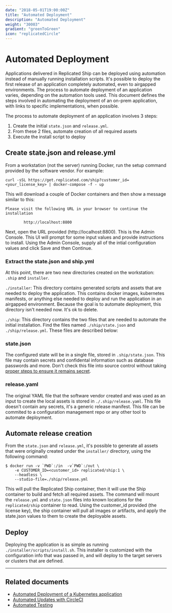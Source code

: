 ```yaml
---
date: "2018-05-01T19:00:00Z"
title: "Automated Deployment"
description: "Automated Deployment"
weight: "30003"
gradient: "greenToGreen"
icon: "replicatedCircle"
---
```


# Automated Deployment

Applications delivered in Replicated Ship can be deployed using automation instead of manually running installation scripts. It's possible to deploy the first release of an application completely automated, even to airgapped environments. The process to automate deployment of an application varies, depending on the automation tools used. This document defines the steps involved in automating the deployment of an on-prem application, with links to specific implementations, when possible.

The process to automate deployment of an application involves 3 steps:

1. Create the initial `state.json` and `release.yml`.
1. From these 2 files, automate creation of all required assets
1. Execute the install script to deploy

## Create state.json and release.yml

From a workstation (not the server) running Docker, run the setup command provided by the software vendor. For example:

```shell
curl -sSL https://get.replicated.com/ship?customer_id=<your_license_key> | docker-compose -f - up
```

This will download a couple of Docker containers and then show a message similar to this:

```shell
Please visit the following URL in your browser to continue the installation

        http://localhost:8800

```

Next, open the URL provided (http://localhost:8800). This is the Admin Console. This UI will prompt for some input values and provide instructions to install. Using the Admin Console, supply all of the intial configuration values and click Save and then Continue.

### Extract the state.json and ship.yml

At this point, there are two new directories created on the workstation: `.ship` and `installer`.

`./installer`: This directory contains generated scripts and assets that are needed to deploy the application. This contains docker images, kubernetes manifests, or anything else needed to deploy and run the application in an airgapped environment. Because the goal is to automate deployment, this directory isn't needed now. It's ok to delete.

`./ship`: This directory contains the two files that are needed to automate the initial installation. Find the files named `./ship/state.json` and `./ship/release.yml`. These files are described below:

### state.json

The configured state will be in a single file, stored in `.ship/state.json`. This file may contain secrets and confidental information such as database passwords and more. Don't check this file into source control without taking [proper steps to ensure it remains secret](../manage-state).

### release.yaml

The original YAML file that the software vendor created and was used as an input to create the local assets is stored in `./.ship/release.yaml`. This file doesn't contain any secrets, it's a generic release manifest. This file can be commited to a configuration management repo or any other tool to automate deployment.

## Automate release creation

From the `state.json` and `release.yml`, it's possible to generate all assets that were originally created under the `installer/` directory, using the following command:

```shell
$ docker run -v `PWD`:/in  -v`PWD`:/out \
    -e CUSTOMER_ID=<customer_id> replicated/ship:1 \
    --headless \
    --studio-file=./ship/release.yml
```

This will pull the Replicated Ship container, then it will use the Ship container to build and fetch all required assets. The command will mount the `release.yml` and `state.json` files into known locations for the `replicated/ship` container to read. Using the customer_id provided (the license key), the ship container will pull all images or artifacts, and apply the state.json values to them to create the deployable assets.

## Deploy

Deploying the application is as simple as running `./installer/scripts/install.sh`. This installer is customized with the configuration info that was passed in, and will deploy to the target servers or clusters that are defined.

---

## Related documents

- [Automated Deployment of a Kubernetes application](../automated-deployment-kubernetes-app)
- [Automated Updates with CircleCI](../automated-updates-circleci)
- [Automated Testing](../automated-testing)
